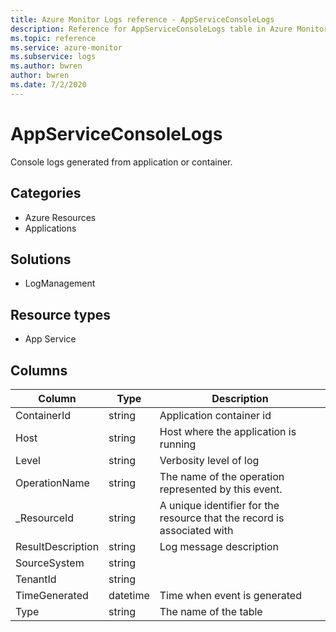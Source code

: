 ```yaml
---
title: Azure Monitor Logs reference - AppServiceConsoleLogs
description: Reference for AppServiceConsoleLogs table in Azure Monitor Logs.
ms.topic: reference
ms.service: azure-monitor
ms.subservice: logs
ms.author: bwren
author: bwren
ms.date: 7/2/2020
---
```


# AppServiceConsoleLogs

 Console logs generated from application or container.

## Categories

- Azure Resources
- Applications
## Solutions

- LogManagement
## Resource types

- App Service




## Columns

|Column|Type|Description|
|---|---|---|
|ContainerId|string|Application container id|
|Host|string|Host where the application is running|
|Level|string|Verbosity level of log|
|OperationName|string|The name of the operation represented by this event.|
|_ResourceId|string|A unique identifier for the resource that the record is associated with|
|ResultDescription|string|Log message description|
|SourceSystem|string||
|TenantId|string||
|TimeGenerated|datetime|Time when event is generated|
|Type|string|The name of the table|
